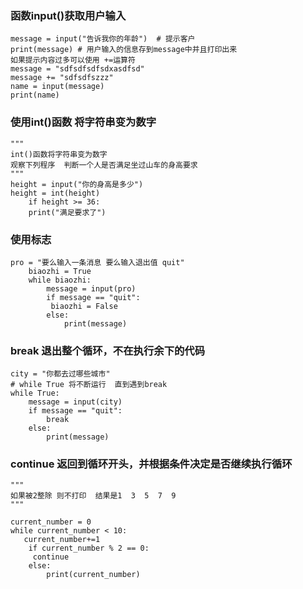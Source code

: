 ### 函数input()获取用户输入
    message = input("告诉我你的年龄")  # 提示客户
    print(message) # 用户输入的信息存到message中并且打印出来
    如果提示内容过多可以使用 +=运算符
    message = "sdfsdfsdfsdxasdfsd"
    message += "sdfsdfszzz"
    name = input(message)
    print(name)
### 使用int()函数  将字符串变为数字
    """
    int()函数将字符串变为数字
    观察下列程序  判断一个人是否满足坐过山车的身高要求
    """
    height = input("你的身高是多少")
    height = int(height)
        if height >= 36:
        print("满足要求了")
### 使用标志
    pro = "要么输入一条消息 要么输入退出值 quit"
        biaozhi = True
        while biaozhi:
            message = input(pro)
            if message == "quit":
             biaozhi = False
            else:
                print(message)
### break 退出整个循环，不在执行余下的代码
    city = "你都去过哪些城市"
    # while True 将不断运行  直到遇到break
    while True:
        message = input(city)
        if message == "quit":
            break
        else:
            print(message)
### continue 返回到循环开头，并根据条件决定是否继续执行循环
    """
    如果被2整除 则不打印  结果是1  3  5  7  9
    """

    current_number = 0
    while current_number < 10:
       current_number+=1
        if current_number % 2 == 0:
         continue
        else:
            print(current_number)